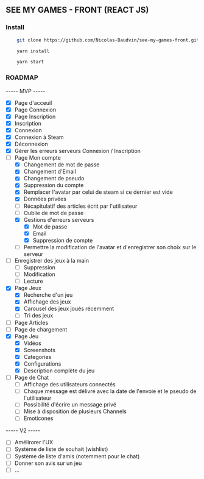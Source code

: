 ## SEE MY GAMES - FRONT (REACT JS)

### Install 

```bash
    git clone https://github.com/Nicolas-Baudvin/see-my-games-front.git
```

```bash
    yarn install
```

```bash
    yarn start
```

### ROADMAP

----- MVP -----

- [x] Page d'acceuil
- [x] Page Connexion
- [x] Page Inscription
- [x] Inscription
- [x] Connexion
- [x] Connexion à Steam
- [x] Déconnexion
- [x] Gérer les erreurs serveurs Connexion / Inscription
- [ ] Page Mon compte
  - [x] Changement de mot de passe
  - [x] Changement d'Email
  - [x] Changement de pseudo
  - [x] Suppression du compte
  - [x] Remplacer l'avatar par celui de steam si ce dernier est vide
  - [x] Données privées
  - [ ] Récapitulatif des articles écrit par l'utilisateur
  - [ ] Oublie de mot de passe
  - [x] Gestions d'erreurs serveurs
    - [x] Mot de passe
    - [x] Email
    - [x] Suppression de compte
  - [ ] Permettre la modification de l'avatar et d'enregistrer son choix sur le serveur
- [ ] Enregistrer des jeux à la main
  - [ ] Suppression
  - [ ] Modification
  - [ ] Lecture
- [x] Page Jeux
  - [x] Recherche d'un jeu
  - [x] Affichage des jeux
  - [x] Carousel des jeux joués récemment
  - [ ] Tri des jeux
- [ ] Page Articles
- [ ] Page de chargement
- [x] Page Jeu
  - [x] Vidéos
  - [x] Screenshots
  - [x] Categories
  - [x] Configurations
  - [x] Description complète du jeu
- [ ] Page de Chat
  - [ ] Affichage des utilisateurs connectés
  - [ ] Chaque message est délivré avec la date de l'envoie et le pseudo de l'utilisateur
  - [ ] Possibilité d'écrire un message privé
  - [ ] Mise à disposition de plusieurs Channels
  - [ ] Emoticones

----- V2 -----

- [ ] Amélirorer l'UX
- [ ] Système de liste de souhait (wishlist)
- [ ] Système de liste d'amis (notemment pour le chat)
- [ ] Donner son avis sur un jeu
- [ ] ...
